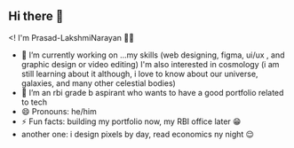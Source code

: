 ## Hi there 👋

<! I'm Prasad-LakshmiNarayan 🧑‍💻

- 🔭 I’m currently working on ...my skills (web designing, figma, ui/ux 
, and graphic design or video editing)
I'm also interested in cosmology (i am still learning about it although, i love to know about our universe, galaxies, and many other celestial bodies)
- 🌱 I’m an rbi grade b aspirant who wants to have a good portfolio related to tech
- 😄 Pronouns: he/him
- ⚡ Fun facts: building my portfolio now, my RBI office later 😁
- another one: i design pixels by day, read economics ny night 😌
